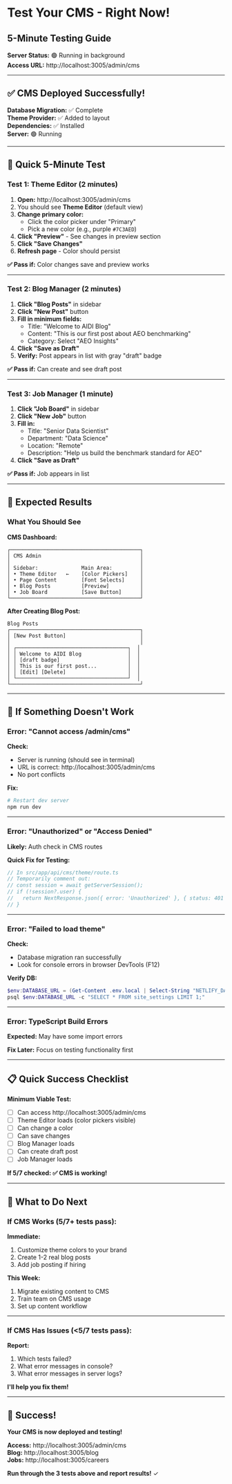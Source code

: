 # Test Your CMS - Right Now!
## 5-Minute Testing Guide

**Server Status:** 🟢 Running in background  
**Access URL:** http://localhost:3005/admin/cms

---

## ✅ CMS Deployed Successfully!

**Database Migration:** ✅ Complete  
**Theme Provider:** ✅ Added to layout  
**Dependencies:** ✅ Installed  
**Server:** 🟢 Running

---

## 🧪 Quick 5-Minute Test

### Test 1: Theme Editor (2 minutes)

1. **Open:** http://localhost:3005/admin/cms
2. You should see **Theme Editor** (default view)
3. **Change primary color:**
   - Click the color picker under "Primary"
   - Pick a new color (e.g., purple `#7C3AED`)
4. **Click "Preview"** - See changes in preview section
5. **Click "Save Changes"**
6. **Refresh page** - Color should persist

**✅ Pass if:** Color changes save and preview works

---

### Test 2: Blog Manager (2 minutes)

1. **Click "Blog Posts"** in sidebar
2. **Click "New Post"** button
3. **Fill in minimum fields:**
   - Title: "Welcome to AIDI Blog"
   - Content: "This is our first post about AEO benchmarking"
   - Category: Select "AEO Insights"
4. **Click "Save as Draft"**
5. **Verify:** Post appears in list with gray "draft" badge

**✅ Pass if:** Can create and see draft post

---

### Test 3: Job Manager (1 minute)

1. **Click "Job Board"** in sidebar
2. **Click "New Job"** button
3. **Fill in:**
   - Title: "Senior Data Scientist"
   - Department: "Data Science"
   - Location: "Remote"
   - Description: "Help us build the benchmark standard for AEO"
4. **Click "Save as Draft"**

**✅ Pass if:** Job appears in list

---

## 🎯 Expected Results

### What You Should See

**CMS Dashboard:**
```
┌──────────────────────────────────────────┐
│ CMS Admin                                │
│                                          │
│ Sidebar:              Main Area:         │
│ • Theme Editor   ←    [Color Pickers]    │
│ • Page Content        [Font Selects]     │
│ • Blog Posts          [Preview]          │
│ • Job Board           [Save Button]      │
└──────────────────────────────────────────┘
```

**After Creating Blog Post:**
```
Blog Posts
┌──────────────────────────────────────────┐
│ [New Post Button]                        │
│                                          │
│ ┌────────────────────────────────────┐  │
│ │ Welcome to AIDI Blog               │  │
│ │ [draft badge]                      │  │
│ │ This is our first post...          │  │
│ │ [Edit] [Delete]                    │  │
│ └────────────────────────────────────┘  │
└──────────────────────────────────────────┘
```

---

## 🚨 If Something Doesn't Work

### Error: "Cannot access /admin/cms"
**Check:**
- Server is running (should see in terminal)
- URL is correct: http://localhost:3005/admin/cms
- No port conflicts

**Fix:**
```powershell
# Restart dev server
npm run dev
```

---

### Error: "Unauthorized" or "Access Denied"
**Likely:** Auth check in CMS routes

**Quick Fix for Testing:**
```typescript
// In src/app/api/cms/theme/route.ts
// Temporarily comment out:
// const session = await getServerSession();
// if (!session?.user) {
//   return NextResponse.json({ error: 'Unauthorized' }, { status: 401 });
// }
```

---

### Error: "Failed to load theme"
**Check:**
- Database migration ran successfully
- Look for console errors in browser DevTools (F12)

**Verify DB:**
```powershell
$env:DATABASE_URL = (Get-Content .env.local | Select-String "NETLIFY_DATABASE_URL" | ForEach-Object { $_ -replace "NETLIFY_DATABASE_URL=", "" })
psql $env:DATABASE_URL -c "SELECT * FROM site_settings LIMIT 1;"
```

---

### Error: TypeScript Build Errors
**Expected:** May have some import errors

**Fix Later:** Focus on testing functionality first

---

## 📋 Quick Success Checklist

**Minimum Viable Test:**

- [ ] Can access http://localhost:3005/admin/cms
- [ ] Theme Editor loads (color pickers visible)
- [ ] Can change a color
- [ ] Can save changes
- [ ] Blog Manager loads
- [ ] Can create draft post
- [ ] Job Manager loads

**If 5/7 checked: ✅ CMS is working!**

---

## 🎯 What to Do Next

### If CMS Works (5/7+ tests pass):

**Immediate:**
1. Customize theme colors to your brand
2. Create 1-2 real blog posts
3. Add job posting if hiring

**This Week:**
1. Migrate existing content to CMS
2. Train team on CMS usage
3. Set up content workflow

---

### If CMS Has Issues (<5/7 tests pass):

**Report:**
1. Which tests failed?
2. What error messages in console?
3. What error messages in server logs?

**I'll help you fix them!**

---

## 🎉 Success! 

**Your CMS is now deployed and testing!**

**Access:** http://localhost:3005/admin/cms  
**Blog:** http://localhost:3005/blog  
**Jobs:** http://localhost:3005/careers

**Run through the 3 tests above and report results!** ✓

